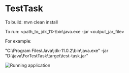 # TestTask

To build:
mvn clean install

To run:
<path_to_jdk_11>\bin\java.exe -jar <output_jar_file>

For example:

"C:\Program Files\Java\jdk-11.0.2\bin\java.exe" -jar "D:\java\ForTestTask\target\test-task.jar"

![Running application](/test-task.png)

